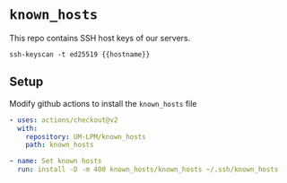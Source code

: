 # ```known_hosts```

This repo contains SSH host keys of our servers.

```
ssh-keyscan -t ed25519 {{hostname}}
```

## Setup

Modify github actions to install the ```known_hosts``` file
```yaml
- uses: actions/checkout@v2
  with:
    repository: UM-LPM/known_hosts
    path: known_hosts

- name: Set known hosts
  run: install -D -m 400 known_hosts/known_hosts ~/.ssh/known_hosts
```
